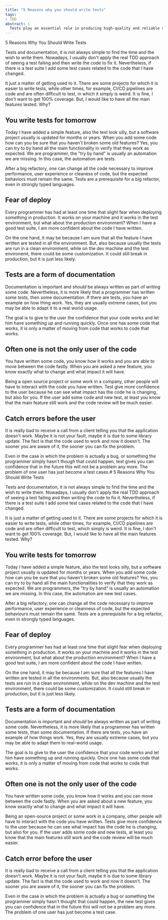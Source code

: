 ```yaml
---
title: "5 Reasons why you should write tests"
tags:
- TDD
abstract: |
  Tests play an essential role in producing high-quality and reliable software
---
```

5 Reasons Why You Should Write Tests

Tests and documentation, it is not always simple to find the time and the wish to write them. Nowadays, I usually don't apply the real TDD approach of seeing a test failing and then write the code to fix it. Nevertheless, if there is a test suite I add some test cases related to the code that I have changed.

It just a matter of getting used to it. There are some projects for which it is easier to write tests, while other times, for example, CI/CD pipelines are code and are often difficult to test, in which it simply is weird. It is fine, I don't want to get 100% coverage. But, I would like to have all the main features tested. Why?

## You write tests for tomorrow

Today I have added a simple feature, also the test look silly, but a software project usually is updated for months or years. When you add some code how can you be sure that you haven't broken some old features? Yes, you can try to by hand all the main functionality in verify that they work as expected. We are programmer, the "try by hand" is usually an automation we are missing. In this case, the automation are tests.

After a big refactory, one can change all the code necessary to improve performance, user experience or cleaness of code, but the expected behaviors must remain the same. Tests are a prerequisite for a big refactor, even in strongly typed languages.

## Fear of deploy

Every programmer has had at least one time that slight fear when deploying something in production. It works on your machine and it works in the test environment, but what about the production environment? When I have a good test suite, I am more confident about the code I have written.

On the one hand, it may be because I am sure that all the feature I have written are tested in all the environment. But, also because usually the tests are run in a clean environment, while on the dev machine and the test environemt, there could be some customization. It could still break in production, but it is just less likely.

## Tests are a form of documentation

Documentation is important and _should_ be always written as part of writing some code. Nevertheless, it is more likely that a programmer has written some tests, then some documentation. If there are tests, you have an example on how thing work. Yes, they are usually extreme cases, but you may be able to adapt it to a real world usage.

The goal is to give to the user the confidence that your code works and let him have something up and running quickly. Once one has some code that works, it is only a matter of moving from code that works to code that works.

## Often one is not the only user of the code

You have written some code, you know how it works and you are able to move between the code fastly. When you are asked a new feature, you know exactly what to change and what impact it will have.

Being a open source project or some work in a company, other people will have to interact with the code you have written. Test give more confidence to the user because he can see what impact has the code he is changing, but also for you. If the user add some code and new test, at least you know that the main feature still work and the code review will be much easier.

## Catch errors before the user

It is really bad to receive a call from a client telling you that the application doesn't work. Maybe it is not your fault, maybe it is due to some library update. The fact is that the code used to work and now it doesn't. The sooner you are aware of it, the sooner you can fix the problem.

Even in the case in which the problem is actually a bug, or something the programmer simply hasn't though that could happen, test gives you can confidence that in the future this will not be a problem any more. The problem of one user has just become a test cases.# 5 Reasons Why You Should Write Tests

Tests and documentation, it is not always simple to find the time and the wish to write them. Nowadays, I usually don't apply the real TDD approach of seeing a test failing and then writing the code to fix it. Nevertheless, if there is a test suite I add some test cases related to the code that I have changed.

It is just a matter of getting used to it. There are some projects for which it is easier to write tests, while other times, for example, CI/CD pipelines are code and are often difficult to test, which simply is weird. It is fine, I don't want to get 100% coverage. But, I would like to have all the main features tested. Why?

## You write tests for tomorrow

Today I have added a simple feature, also the test looks silly, but a software project usually is updated for months or years. When you add some code how can you be sure that you haven't broken some old features? Yes, you can try to by hand all the main functionalities to verify that they work as expected. We are programmers, the "try by hand" is usually an automation we are missing. In this case, the automation are new test cases.

After a big refactory, one can change all the code necessary to improve performance, user experience or cleanness of code, but the expected behaviours must remain the same. Tests are a prerequisite for a big refactor, even in strongly typed languages.

## Fear of deploy

Every programmer has had at least one time that slight fear when deploying something in production. It works on your machine and it works in the test environment, but what about the production environment? When I have a good test suite, I am more confident about the code I have written.

On the one hand, it may be because I am sure that all the features I have written are tested in all the environments. But, also because usually the tests are run in a clean environment, while on the dev machine and the test environment, there could be some customization. It could still break in production, but it is just less likely.

## Tests are a form of documentation

Documentation is important and *should* be always written as part of writing some code. Nevertheless, it is more likely that a programmer has written some tests, than some documentation. If there are tests, you have an example of how things work. Yes, they are usually extreme cases, but you may be able to adapt them to real-world usage.

The goal is to give to the user the confidence that your code works and let him have something up and running quickly. Once one has some code that works, it is only a matter of moving from code that works to code that works.

## Often one is not the only user of the code

You have written some code, you know how it works and you can move between the code fastly. When you are asked about a new feature, you know exactly what to change and what impact it will have.

Being an open-source project or some work in a company, other people will have to interact with the code you have written. Tests give more confidence to the user because he can see what impact has the code he is changing, but also for you. If the user adds some code and new tests, at least you know that the main features still work and the code review will be much easier.

## Catch error before the user

It is really bad to receive a call from a client telling you that the application doesn't work. Maybe it is not your fault, maybe it is due to some library update. The fact is that the code used to work and now it doesn't. The sooner you are aware of it, the sooner you can fix the problem.

Even in the case in which the problem is actually a bug or something the programmer simply hasn't thought that could happen, the new test gives you can confidence that in the future this will not be a problem any more. The problem of one user has just become a test case.
